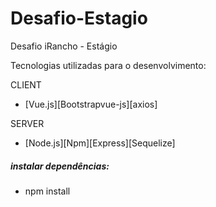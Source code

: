 # Desafio-Estagio

Desafio iRancho - Estágio


Tecnologias utilizadas para o desenvolvimento:

CLIENT

* [Vue.js][Bootstrapvue-js][axios]


SERVER 

* [Node.js][Npm][Express][Sequelize]

##### instalar dependências:

* npm install 